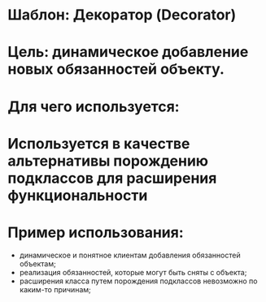 Шаблон: Декоратор (Decorator)
=
Цель: динамическое добавление новых обязанностей объекту.
=
Для чего используется:
=
Используется в качестве альтернативы порождению подклассов для расширения функциональности
=
Пример использования:
=
- динамическое и понятное клиентам добавления обязанностей объектам;
- реализация обязанностей, которые могут быть сняты с объекта;
- расширения класса путем порождения подклассов невозможно по каким-то причинам;
